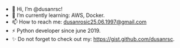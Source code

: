 - 👋 Hi, I’m @dusanrsc!
- 🌱 I’m currently learning: AWS, Docker.
- 📫 How to reach me: dusanrosic25.06.1997@gmail.com
- ⚡ Python developer since june 2019.
- ✨ Do not forget to check out my: https://gist.github.com/dusanrsc.

<!---
dusanrsc/dusanrsc is a ✨ special ✨ repository because its `README.md` (this file) appears on your GitHub profile.
You can click the Preview link to take a look at your changes.
--->
